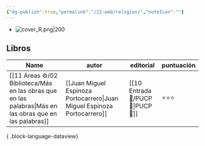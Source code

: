 ```yaml
---
{"dg-publish":true,"permalink":"/21-web/religion/","noteIcon":""}
---
```


- ![cover_R.png|200](/img/user/11%20%C3%81reas%20%E2%9A%99/02%20Biblioteca/%F0%9F%92%BE%20Adjuntos/cover_R.png)
## Libros
| Name                                                                                                       | autor                                                                    | editorial                             | puntuación |
| ---------------------------------------------------------------------------------------------------------- | ------------------------------------------------------------------------ | ------------------------------------- | ---------- |
| [[11 Áreas ⚙/02 Biblioteca/Más en las obras que en las palabras\|Más en las obras que en las palabras]] | [[Juan Miguel Espinoza Portocarrero\|Juan Miguel Espinoza Portocarrero]] | [[10 Entrada 🛒/PUCP 📔\|PUCP 📔]] | ⭐⭐⭐        |

{ .block-language-dataview}